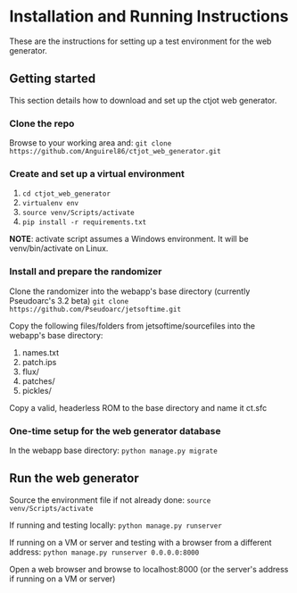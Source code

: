 # Installation and Running Instructions
These are the instructions for setting up a test environment for the web generator.

## Getting started
This section details how to download and set up the ctjot web generator.

### Clone the repo
Browse to your working area and:
`git clone https://github.com/Anguirel86/ctjot_web_generator.git `

### Create and set up a virtual environment

 1. `cd ctjot_web_generator`
 2. `virtualenv env`
 3. `source venv/Scripts/activate`
 4. `pip install -r requirements.txt`

**NOTE**: activate script assumes a Windows environment.  It will be venv/bin/activate on Linux.

### Install and prepare the randomizer
Clone the randomizer into the webapp's base directory (currently Pseudoarc's 3.2 beta)
`git clone https://github.com/Pseudoarc/jetsoftime.git`

Copy the following files/folders from jetsoftime/sourcefiles into the webapp's base directory:

 1. names.txt
 2. patch.ips
 3. flux/
 4. patches/
 5. pickles/

Copy a valid, headerless ROM to the base directory and name it ct.sfc

### One-time setup for the web generator database
  In the webapp base directory:
    `python manage.py migrate`

## Run the web generator
Source the environment file if not already done:
`source venv/Scripts/activate`

If running and testing locally: 
`python manage.py runserver`
  
If running on a VM or server and testing with a browser from a different address:
`python manage.py runserver 0.0.0.0:8000`
   
Open a web browser and browse to localhost:8000 (or the server's address if running on a VM or server)